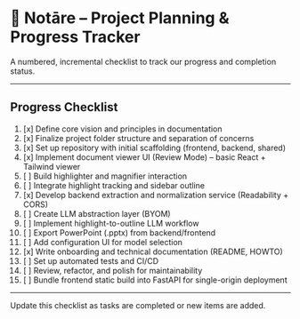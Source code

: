 # 📅 Notāre – Project Planning & Progress Tracker

A numbered, incremental checklist to track our progress and completion status.

---

## Progress Checklist

1. [x] Define core vision and principles in documentation
2. [x] Finalize project folder structure and separation of concerns
3. [x] Set up repository with initial scaffolding (frontend, backend, shared)
4. [x] Implement document viewer UI (Review Mode) – basic React + Tailwind viewer
5. [ ] Build highlighter and magnifier interaction
6. [ ] Integrate highlight tracking and sidebar outline
7. [x] Develop backend extraction and normalization service (Readability + CORS)
8. [ ] Create LLM abstraction layer (BYOM)
9. [ ] Implement highlight-to-outline LLM workflow
10. [ ] Export PowerPoint (.pptx) from backend/frontend
11. [ ] Add configuration UI for model selection
12. [x] Write onboarding and technical documentation (README, HOWTO)
13. [ ] Set up automated tests and CI/CD
14. [ ] Review, refactor, and polish for maintainability
15. [ ] Bundle frontend static build into FastAPI for single-origin deployment

---

Update this checklist as tasks are completed or new items are added.
